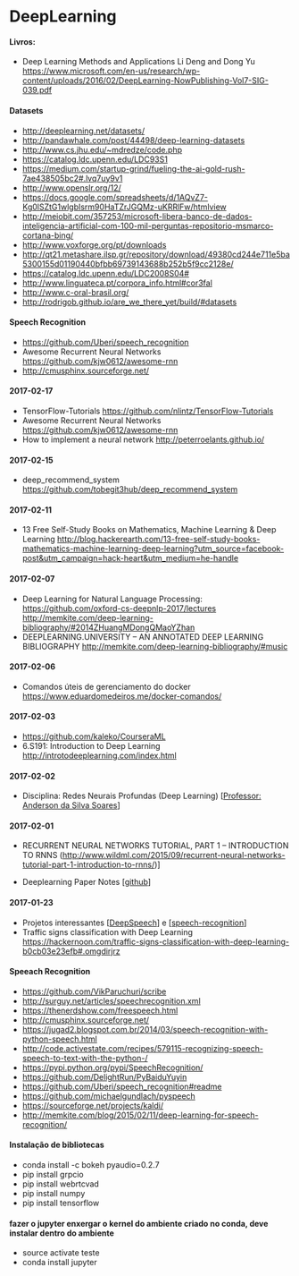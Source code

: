 # DeepLearning

#### Livros: 
- Deep Learning Methods and Applications Li Deng and Dong Yu https://www.microsoft.com/en-us/research/wp-content/uploads/2016/02/DeepLearning-NowPublishing-Vol7-SIG-039.pdf

#### Datasets
- http://deeplearning.net/datasets/
- http://pandawhale.com/post/44498/deep-learning-datasets
- http://www.cs.jhu.edu/~mdredze/code.php
- https://catalog.ldc.upenn.edu/LDC93S1
- https://medium.com/startup-grind/fueling-the-ai-gold-rush-7ae438505bc2#.lvq7uy9v1
- http://www.openslr.org/12/
- https://docs.google.com/spreadsheets/d/1AQvZ7-Kg0lSZtG1wlgbIsrm90HaTZrJGQMz-uKRRlFw/htmlview
- http://meiobit.com/357253/microsoft-libera-banco-de-dados-inteligencia-artificial-com-100-mil-perguntas-repositorio-msmarco-cortana-bing/
- http://www.voxforge.org/pt/downloads
- http://qt21.metashare.ilsp.gr/repository/download/49380cd244e711e5ba5300155d01190440bfbb69739143688b252b5f9cc2128e/
- https://catalog.ldc.upenn.edu/LDC2008S04#
- http://www.linguateca.pt/corpora_info.html#cor3fal
- http://www.c-oral-brasil.org/
- http://rodrigob.github.io/are_we_there_yet/build/#datasets


#### Speech Recognition
- https://github.com/Uberi/speech_recognition
- Awesome Recurrent Neural Networks https://github.com/kjw0612/awesome-rnn
- http://cmusphinx.sourceforge.net/

#### 2017-02-17
- TensorFlow-Tutorials https://github.com/nlintz/TensorFlow-Tutorials
- Awesome Recurrent Neural Networks https://github.com/kjw0612/awesome-rnn
- How to implement a neural network http://peterroelants.github.io/

#### 2017-02-15
- deep_recommend_system https://github.com/tobegit3hub/deep_recommend_system

#### 2017-02-11
- 13 Free Self-Study Books on Mathematics, Machine Learning & Deep Learning http://blog.hackerearth.com/13-free-self-study-books-mathematics-machine-learning-deep-learning?utm_source=facebook-post&utm_campaign=hack-heart&utm_medium=he-handle

#### 2017-02-07
- Deep Learning for Natural Language Processing:  https://github.com/oxford-cs-deepnlp-2017/lectures 
http://memkite.com/deep-learning-bibliography/#2014ZHuangMDongQMaoYZhan
- DEEPLEARNING.UNIVERSITY – AN ANNOTATED DEEP LEARNING BIBLIOGRAPHY http://memkite.com/deep-learning-bibliography/#music
  
#### 2017-02-06
- Comandos úteis de gerenciamento do docker https://www.eduardomedeiros.me/docker-comandos/

#### 2017-02-03
- https://github.com/kaleko/CourseraML
- 6.S191: Introduction to Deep Learning http://introtodeeplearning.com/index.html

#### 2017-02-02
- Disciplina: Redes Neurais Profundas (Deep Learning)  [[Professor: Anderson da Silva Soares](http://www.inf.ufg.br/~anderson/deeplearning/)]

#### 2017-02-01

- RECURRENT NEURAL NETWORKS TUTORIAL, PART 1 – INTRODUCTION TO RNNS (http://www.wildml.com/2015/09/recurrent-neural-networks-tutorial-part-1-introduction-to-rnns/)]

- Deeplearning Paper Notes [[github](https://github.com/dennybritz/deeplearning-papernotes)]

#### 2017-01-23

- Projetos interessantes [[DeepSpeech](https://github.com/mozilla/DeepSpeech)] e [[speech-recognition](https://github.com/pannous/tensorflow-speech-recognition)] 
- Traffic signs classification with Deep Learning https://hackernoon.com/traffic-signs-classification-with-deep-learning-b0cb03e23efb#.omgdirjrz

#### Speeach Recognition

- https://github.com/VikParuchuri/scribe
- http://surguy.net/articles/speechrecognition.xml
- https://thenerdshow.com/freespeech.html
- http://cmusphinx.sourceforge.net/
- https://jugad2.blogspot.com.br/2014/03/speech-recognition-with-python-speech.html
- http://code.activestate.com/recipes/579115-recognizing-speech-speech-to-text-with-the-python-/
- https://pypi.python.org/pypi/SpeechRecognition/
- https://github.com/DelightRun/PyBaiduYuyin
- https://github.com/Uberi/speech_recognition#readme
- https://github.com/michaelgundlach/pyspeech
- https://sourceforge.net/projects/kaldi/
- http://memkite.com/blog/2015/02/11/deep-learning-for-speech-recognition/

#### Instalação de bibliotecas 
- conda install -c bokeh pyaudio=0.2.7
- pip install grpcio
- pip install webrtcvad
- pip install numpy
- pip install tensorflow
#### fazer o jupyter enxergar o kernel do ambiente criado no conda, deve instalar dentro do ambiente 
  - source activate teste
  - conda install jupyter

